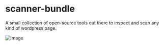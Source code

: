 # scanner-bundle
A small collection of open-source tools out there to inspect and scan any kind of wordpress page.

![image](https://user-images.githubusercontent.com/66866223/195985776-2f9c527a-ea52-4398-a96d-47dac6473bb9.png)
